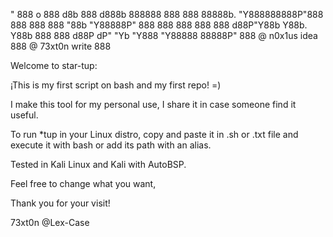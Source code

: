 "            888
      o      888
     d8b     888
    d888b    888888 888  888 88888b.
"Y888888888P"888    888  888 888 "88b
  "Y88888P"  888    888  888 888  888
  d88P"Y88b  Y88b.  Y88b 888 888 d88P
 dP"     "Yb  "Y888  "Y88888 88888P"
                             888
@ n0x1us idea                888
@ 73xt0n write               888

Welcome to star-tup:

¡This is my first script on bash and my first repo! =)

I make this tool for my personal use, I share it in case someone find it useful.

To run *tup in your Linux distro, copy and paste it in .sh or .txt file and execute it with bash or add its path with an alias.

Tested in Kali Linux and Kali with AutoBSP.

Feel free to change what you want,

Thank you for your visit!

73xt0n
@Lex-Case
